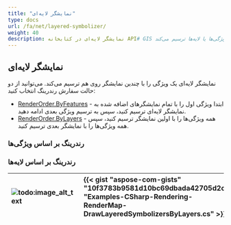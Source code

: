 ```yaml
---
title: "نمایشگر لایه‌ای"
type: docs
url: /fa/net/layered-symbolizer/
weight: 40
description: نمایشگر لایه‌ای در کتابخانه API# GIS یک ویژگی را با چندین نمایشگر روی هم با حالت‌های سفارش رندرینگ بر اساس ویژگی‌ها یا لایه‌ها ترسیم می‌کند.
---
```


## **نمایشگر لایه‌ای**
نمایشگر لایه‌ای یک ویژگی را با چندین نمایشگر روی هم ترسیم می‌کند. می‌توانید از دو حالت سفارش رندرینگ انتخاب کنید:

- [RenderOrder.ByFeatures](https://reference.aspose.com/gis/net/aspose.gis.rendering.symbolizers/renderingorder) - ابتدا ویژگی اول را با تمام نمایشگرهای اضافه شده به نمایشگر لایه‌ای ترسیم کنید، سپس به ترسیم ویژگی بعدی ادامه دهید.
- [RenderOrder.ByLayers](https://reference.aspose.com/gis/net/aspose.gis.rendering.symbolizers/renderingorder) - همه ویژگی‌ها را با اولین نمایشگر ترسیم کنید، سپس همه ویژگی‌ها را با نمایشگر بعدی ترسیم کنید.

### **رندرینگ بر اساس ویژگی‌ها**

### **رندرینگ بر اساس لایه‌ها**


|![todo:image_alt_text](layered-symbolizer_1.png)|{{< gist "aspose-com-gists" "10f3783b9581d10bc69dbada42705d2c" "Examples-CSharp-Rendering-RenderMap-DrawLayeredSymbolizersByLayers.cs" >}}|
| :- | :- |
